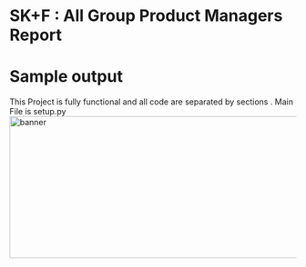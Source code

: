 # SK+F : All Group Product Managers Report
# Sample output
This Project is fully functional and all code are separated by sections . Main File is setup.py <br>
<img src="https://ibb.co/g4GzkLk" alt="banner" height="250" width="1000">
